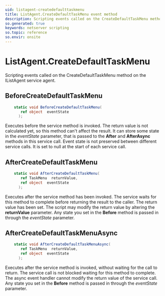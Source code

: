 ```yaml
---
uid: listagent-createdefaulttaskmenu
title: ListAgent.CreateDefaultTaskMenu event method
description: Scripting events called on the CreateDefaultTaskMenu method on the ListAgent service agent.
so.generated: true
keywords: netserver scripting
so.topic: reference
so.envir: onsite
---
```

# ListAgent.CreateDefaultTaskMenu

Scripting events called on the <see cref='M:IListAgent.CreateDefaultTaskMenu'>CreateDefaultTaskMenu</see> method on the <see cref='IListAgent'>IListAgent</see>  service agent.

## BeforeCreateDefaultTaskMenu
```cs
    static void BeforeCreateDefaultTaskMenu(
       ref object  eventState
      );
```
Executes before the service method is invoked.
The return value is not calculated yet, so this method can't affect the result.
It can store some state in the *eventState* parameter, that is passed to the **After** and **AfterAsync** methods in this service call.
Event state is not preserved between different service calls. It is set to null at the start of each service call.
## AfterCreateDefaultTaskMenu
```cs
    static void AfterCreateDefaultTaskMenu(
       ref TaskMenu  returnValue,
       ref object  eventState
      );
```
Executes after the service method has been invoked. The service waits for this method to complete before returning the result to the caller.
The return value has been set. The script may modify the return value by altering the **returnValue** parameter.
Any state you set in the **Before** method is passed in through the *eventState* parameter.
## AfterCreateDefaultTaskMenuAsync
```cs
    static void AfterCreateDefaultTaskMenuAsync(
       ref TaskMenu  returnValue,
       ref object  eventState
      );
```
Executes after the service method is invoked, without waiting for the call to return.
The service call is not blocked waiting for this method to complete.
The async event handler cannot modify the return value of the service call.
Any state you set in the **Before** method is passed in through the *eventState* parameter.

